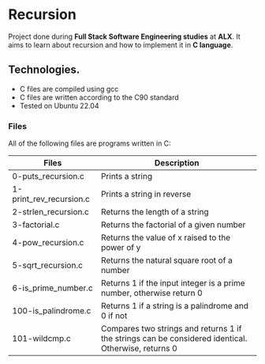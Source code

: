 # Recursion

Project done during **Full Stack Software Engineering studies** at **ALX**. It aims to learn about recursion and how to implement it in **C language**.

## Technologies.
* C files are compiled using gcc 
* C files are written according to the C90 standard
* Tested on Ubuntu 22.04

### Files

All of the following files are programs written in C: 

| Files | Description|
| ------------- | ------------- |
| 0-puts_recursion.c | 	Prints a string |
| 1-print_rev_recursion.c  |  	Prints a string in reverse |
|  2-strlen_recursion.c   |   	Returns the length of a string |
| 3-factorial.c  |   	Returns the factorial of a given number |
| 4-pow_recursion.c  |   	Returns the value of x raised to the power of y |
| 5-sqrt_recursion.c  | 	Returns the natural square root of a number |
| 6-is_prime_number.c | 	Returns 1 if the input integer is a prime number, otherwise return 0 |
|  100-is_palindrome.c   |  	Returns 1 if a string is a palindrome and 0 if not |
| 101-wildcmp.c  |	Compares two strings and returns 1 if the strings can be considered identical. Otherwise, returns 0 |
